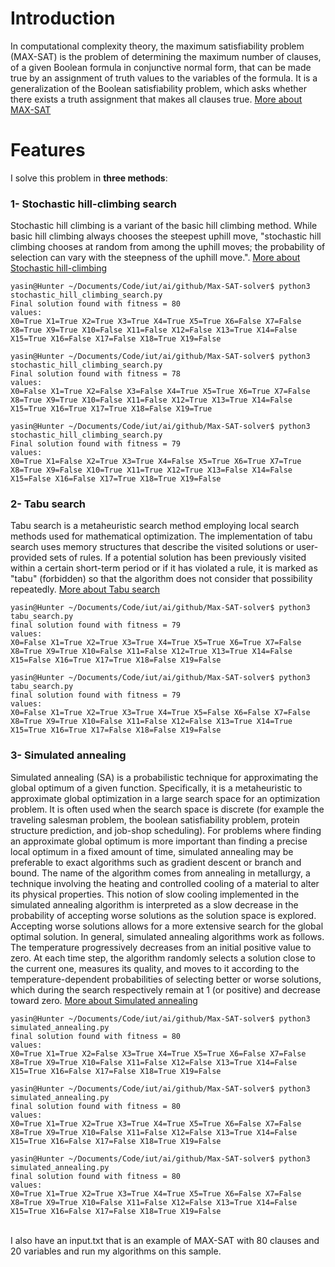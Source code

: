 # Introduction
In computational complexity theory, the maximum satisfiability problem (MAX-SAT) is the problem of determining the maximum number of clauses, of a given Boolean formula in conjunctive normal form, that can be made true by an assignment of truth values to the variables of the formula. It is a generalization of the Boolean satisfiability problem, which asks whether there exists a truth assignment that makes all clauses true.
[More about MAX-SAT](https://en.wikipedia.org/wiki/Maximum_satisfiability_problem)
<br>
# Features
I solve this problem in <b>three methods</b>:
### 1- Stochastic hill-climbing search
Stochastic hill climbing is a variant of the basic hill climbing method. While basic hill climbing always chooses the steepest uphill move, "stochastic hill climbing chooses at random from among the uphill moves; the probability of selection can vary with the steepness of the uphill move.".
[More about Stochastic hill-climbing](https://en.wikipedia.org/wiki/Stochastic_hill_climbing)
```
yasin@Hunter ~/Documents/Code/iut/ai/github/Max-SAT-solver$ python3 stochastic_hill_climbing_search.py                                       
Final solution found with fitness = 80
values: 
X0=True X1=True X2=True X3=True X4=True X5=True X6=False X7=False X8=True X9=True X10=False X11=False X12=False X13=True X14=False X15=True X16=False X17=False X18=True X19=False
```
```
yasin@Hunter ~/Documents/Code/iut/ai/github/Max-SAT-solver$ python3 stochastic_hill_climbing_search.py                                        
Final solution found with fitness = 78
values: 
X0=False X1=True X2=False X3=False X4=True X5=True X6=True X7=False X8=True X9=True X10=False X11=False X12=True X13=True X14=False X15=True X16=True X17=True X18=False X19=True 
```
```
yasin@Hunter ~/Documents/Code/iut/ai/github/Max-SAT-solver$ python3 stochastic_hill_climbing_search.py                                        
Final solution found with fitness = 79
values: 
X0=True X1=False X2=True X3=True X4=False X5=True X6=True X7=True X8=True X9=False X10=True X11=True X12=True X13=False X14=False X15=False X16=False X17=True X18=True X19=False 
```


### 2- Tabu search
Tabu search is a metaheuristic search method employing local search methods used for mathematical optimization. 
The implementation of tabu search uses memory structures that describe the visited solutions or user-provided sets of rules. If a potential solution has been previously visited within a certain short-term period or if it has violated a rule, it is marked as "tabu" (forbidden) so that the algorithm does not consider that possibility repeatedly. 
[More about Tabu search](https://en.wikipedia.org/wiki/Tabu_search)
```
yasin@Hunter ~/Documents/Code/iut/ai/github/Max-SAT-solver$ python3 tabu_search.py                                                              
final solution found with fitness = 79
values: 
X0=False X1=True X2=True X3=True X4=True X5=True X6=True X7=False X8=True X9=True X10=False X11=False X12=True X13=True X14=False X15=False X16=True X17=True X18=False X19=False 
```
```
yasin@Hunter ~/Documents/Code/iut/ai/github/Max-SAT-solver$ python3 tabu_search.py                                                            
final solution found with fitness = 79
values: 
X0=False X1=True X2=True X3=True X4=True X5=False X6=False X7=False X8=True X9=True X10=False X11=False X12=False X13=True X14=True X15=True X16=True X17=False X18=False X19=False 
```

### 3- Simulated annealing
Simulated annealing (SA) is a probabilistic technique for approximating the global optimum of a given function. Specifically, it is a metaheuristic to approximate global optimization in a large search space for an optimization problem. It is often used when the search space is discrete (for example the traveling salesman problem, the boolean satisfiability problem, protein structure prediction, and job-shop scheduling). For problems where finding an approximate global optimum is more important than finding a precise local optimum in a fixed amount of time, simulated annealing may be preferable to exact algorithms such as gradient descent or branch and bound. 
The name of the algorithm comes from annealing in metallurgy, a technique involving the heating and controlled cooling of a material to alter its physical properties. 
This notion of slow cooling implemented in the simulated annealing algorithm is interpreted as a slow decrease in the probability of accepting worse solutions as the solution space is explored. Accepting worse solutions allows for a more extensive search for the global optimal solution. In general, simulated annealing algorithms work as follows. The temperature progressively decreases from an initial positive value to zero. At each time step, the algorithm randomly selects a solution close to the current one, measures its quality, and moves to it according to the temperature-dependent probabilities of selecting better or worse solutions, which during the search respectively remain at 1 (or positive) and decrease toward zero.
[More about Simulated annealing](https://en.wikipedia.org/wiki/Simulated_annealing)
```
yasin@Hunter ~/Documents/Code/iut/ai/github/Max-SAT-solver$ python3 simulated_annealing.py                                                    
final solution found with fitness = 80
values: 
X0=True X1=True X2=False X3=True X4=True X5=True X6=False X7=False X8=True X9=True X10=False X11=False X12=False X13=True X14=False X15=True X16=False X17=False X18=True X19=False 
```
```
yasin@Hunter ~/Documents/Code/iut/ai/github/Max-SAT-solver$ python3 simulated_annealing.py                                                     
final solution found with fitness = 80
values: 
X0=True X1=True X2=True X3=True X4=True X5=True X6=False X7=False X8=True X9=True X10=False X11=False X12=False X13=True X14=False X15=True X16=False X17=False X18=True X19=False 
```
```
yasin@Hunter ~/Documents/Code/iut/ai/github/Max-SAT-solver$ python3 simulated_annealing.py                                                     
final solution found with fitness = 80
values: 
X0=True X1=True X2=True X3=True X4=True X5=True X6=False X7=False X8=True X9=True X10=False X11=False X12=False X13=True X14=False X15=True X16=False X17=False X18=True X19=False 

```
<br>
I also have an input.txt that is an example of MAX-SAT with 80 clauses and 20 variables and run my algorithms on this sample.
